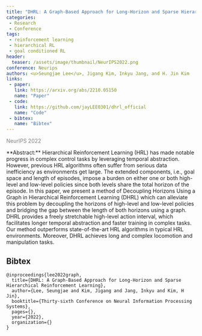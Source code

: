 ```yaml
---
title: "DHRL: A Graph-Based Approach for Long-Horizon and Sparse Hierarchical Reinforcement Learning"
categories:
 - Research
 - Conference
tags:
 - reinforcement learning
 - hierarchical RL
 - goal conditioned RL
header:
  teaser: /assets/image/thumbnail/NeurIPS2022.png
conference: Neurips
authors: <u>Seungjae Lee</u>, Jigang Kim, Inkyu Jang, and H. Jin Kim
links:
 - paper: 
   link: https://arxiv.org/abs/2210.05150
   name: "Paper"
 - code:
   link: https://github.com/jayLEE0301/dhrl_official
   name: "Code"
 - bibtex: 
   name: "Bibtex"
---
```

<p style="color:gray;">NeurIPS 2022</p>
**Abstract:** Hierarchical Reinforcement Learning (HRL) has made notable progress in complex control tasks by leveraging temporal abstraction. However, previous HRL algorithms often suffer from serious data inefficiency as environments get large. The extended components, i.e., goal space and length of episodes, impose a burden on either one or both high-level and low-level policies since both levels share the total horizon of the episode. In this paper, we present a method of Decoupling Horizons Using a Graph in Hierarchical Reinforcement Learning (DHRL) which can alleviate this problem by decoupling the horizons of high-level and low-level policies and bridging the gap between the length of both horizons using a graph. DHRL provides a freely stretchable high-level action interval, which facilitates longer temporal abstraction and faster training in complex tasks. Our method outperforms state-of-the-art HRL algorithms in typical HRL environments. Moreover, DHRL achieves long and complex locomotion and manipulation tasks.



## Bibtex <a id="bibtex"></a>
```
@inproceedings{lee2022graph,
  title={DHRL: A Graph-Based Approach for Long-Horizon and Sparse Hierarchical Reinforcement Learning},
  author={Lee, Seungjae and Kim, Jigang and Jang, Inkyu and Kim, H Jin},
  booktitle={Thirty-sixth Conference on Neural Information Processing Systems},
  pages={},
  year={2022},
  organization={}
}
```

